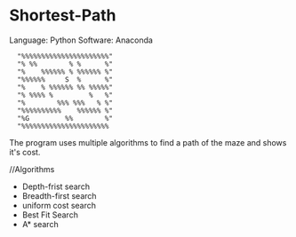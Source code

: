 # Shortest-Path

Language: Python
Software: Anaconda

      "%%%%%%%%%%%%%%%%%%%%%%"
      "% %%        % %      %"
      "%    %%%%%% % %%%%%% %"
      "%%%%%%     S  %      %"
      "%    % %%%%%% %% %%%%%"
      "% %%%% %         %   %"
      "%        %%% %%%   % %"
      "%%%%%%%%%%    %%%%%% %"
      "%G         %%        %"
      "%%%%%%%%%%%%%%%%%%%%%%
      
The program uses multiple algorithms to find a path of the maze and shows it's cost.
      
//Algorithms 
+ Depth-frist search
+ Breadth-first search
+ uniform cost search
+ Best Fit Search
+ A* search
        
      
      
